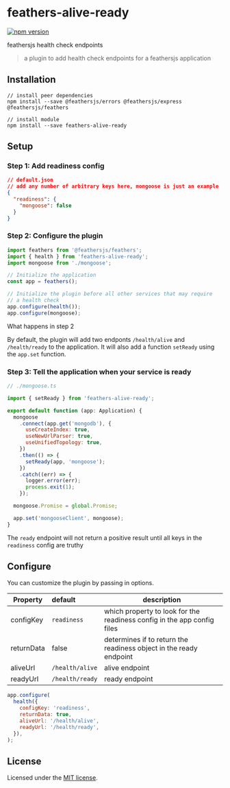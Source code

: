 # feathers-alive-ready

[![npm version](https://badge.fury.io/js/feathers-alive-ready.svg)](https://badge.fury.io/js/feathers-alive-ready)

feathersjs health check endpoints

> a plugin to add health check endpoints for a feathersjs application

## Installation

```
// install peer dependencies
npm install --save @feathersjs/errors @feathersjs/express @feathersjs/feathers

// install module
npm install --save feathers-alive-ready
```

## Setup

### Step 1: Add readiness config

```json
// default.json
// add any number of arbitrary keys here, mongoose is just an example
{
  "readiness": {
    "mongoose": false
  }
}
```

### Step 2: Configure the plugin

```js
import feathers from '@feathersjs/feathers';
import { health } from 'feathers-alive-ready';
import mongoose from './mongoose';

// Initialize the application
const app = feathers();

// Initialize the plugin before all other services that may require
// a health check
app.configure(health());
app.configure(mongoose);
```

What happens in step 2

By default, the plugin will add two endponts `/health/alive` and `/health/ready` to the application.
It will also add a function `setReady` using the `app.set` function.

### Step 3: Tell the application when your service is ready

```js
// ./mongoose.ts

import { setReady } from 'feathers-alive-ready';

export default function (app: Application) {
  mongoose
    .connect(app.get('mongodb'), {
      useCreateIndex: true,
      useNewUrlParser: true,
      useUnifiedTopology: true,
    })
    .then(() => {
      setReady(app, 'mongoose');
    })
    .catch((err) => {
      logger.error(err);
      process.exit(1);
    });

  mongoose.Promise = global.Promise;

  app.set('mongooseClient', mongoose);
}
```

The `ready` endpoint will not return a positive result until all keys in the `readiness` config are truthy

## Configure

You can customize the plugin by passing in options.

| Property   | default         | description                                                             |
| ---------- | :-------------- | ----------------------------------------------------------------------- |
| configKey  | `readiness`     | which property to look for the readiness config in the app config files |
| returnData | false           | determines if to return the readiness object in the ready endpoint      |
| aliveUrl   | `/health/alive` | alive endpoint                                                          |
| readyUrl   | `/health/ready` | ready endpoint                                                          |

```js
app.configure(
  health({
    configKey: 'readiness',
    returnData: true,
    aliveUrl: '/health/alive',
    readyUrl: '/health/ready',
  }),
);
```

## License

Licensed under the [MIT license](LICENSE).
